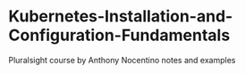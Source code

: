 # Kubernetes-Installation-and-Configuration-Fundamentals
Pluralsight course by Anthony Nocentino notes and examples
